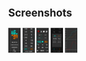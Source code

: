 ## Screenshots

<img loading="lazy" height="50px" src="./readme_imgs/mainscreen.jpg" alt="mainmenu" />

<img loading="lazy" height="50px" src="./readme_imgs/roundlist.jpg" alt="roundlist" />

<img loading="lazy" height="50px" src="./readme_imgs/calculator.jpg" alt="calculator" />

<img loading="lazy" height="50px" src="./readme_imgs/gameend.jpg" alt="gameend" />

<img loading="lazy" height="50px" src="./readme_imgs/graph.jpg" alt="graph" /> 
